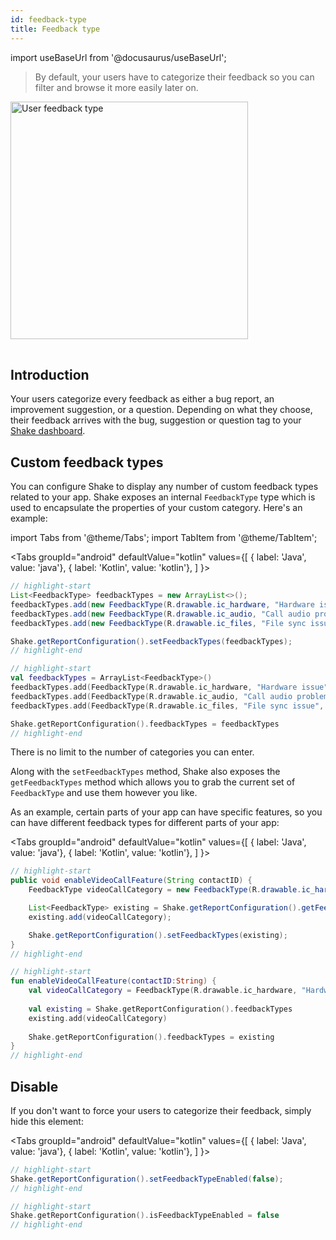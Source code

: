 ```yaml
---
id: feedback-type
title: Feedback type
---
```

import useBaseUrl from '@docusaurus/useBaseUrl';

>By default, your users have to categorize their feedback so you can filter and browse it more easily later on.

<table class="media-container media-container-highlighted mt-50 pb-80">
<img
  alt="User feedback type"
  width="380"
  src={useBaseUrl('img/feedback-type@2x.png')}
/>
</table>

## Introduction

Your users categorize every feedback as either a bug report, an improvement suggestion, or a question.
Depending on what they choose, their feedback arrives with the <span class="tag-button pink-tag-button">bug</span>, <span class="tag-button pink-tag-button">suggestion</span> or <span class="tag-button pink-tag-button">question</span> tag
to your [Shake dashboard](https://app.shakebugs.com).

## Custom feedback types

You can configure Shake to display any number of custom feedback types related to your app.
Shake exposes an internal `FeedbackType` type which is used to encapsulate the properties of your custom category.
Here's an example:

import Tabs from '@theme/Tabs';
import TabItem from '@theme/TabItem';

<Tabs
  groupId="android"
  defaultValue="kotlin"
  values={[
    { label: 'Java', value: 'java'},
    { label: 'Kotlin', value: 'kotlin'},
  ]
}>

<TabItem value="java">

```java title="App.java"
// highlight-start
List<FeedbackType> feedbackTypes = new ArrayList<>();
feedbackTypes.add(new FeedbackType(R.drawable.ic_hardware, "Hardware issue", "hardware")); // Icon is optional
feedbackTypes.add(new FeedbackType(R.drawable.ic_audio, "Call audio problem", "call_audio"));
feedbackTypes.add(new FeedbackType(R.drawable.ic_files, "File sync issue", "file_sync"));

Shake.getReportConfiguration().setFeedbackTypes(feedbackTypes);
// highlight-end
```

</TabItem>

<TabItem value="kotlin">

```kotlin title="App.kt"
// highlight-start
val feedbackTypes = ArrayList<FeedbackType>()
feedbackTypes.add(FeedbackType(R.drawable.ic_hardware, "Hardware issue", "hardware")) // Icon is optional
feedbackTypes.add(FeedbackType(R.drawable.ic_audio, "Call audio problem", "call_audio"))
feedbackTypes.add(FeedbackType(R.drawable.ic_files, "File sync issue", "file_sync"))

Shake.getReportConfiguration().feedbackTypes = feedbackTypes
// highlight-end
```

</TabItem>
</Tabs>

There is no limit to the number of categories you can enter.

Along with the `setFeedbackTypes` method, Shake also exposes the `getFeedbackTypes` method which allows you to 
grab the current set of `FeedbackType` and use them however you like.

As an example, certain parts of your app can have specific features,
so you can have different feedback types for different parts of your app:

<Tabs
  groupId="android"
  defaultValue="kotlin"
  values={[
    { label: 'Java', value: 'java'},
    { label: 'Kotlin', value: 'kotlin'},
  ]
}>

<TabItem value="java">

```java title="App.java"
// highlight-start
public void enableVideoCallFeature(String contactID) {
    FeedbackType videoCallCategory = new FeedbackType(R.drawable.ic_hardware, "Hardware issue", "hardware");

    List<FeedbackType> existing = Shake.getReportConfiguration().getFeedbackTypes();
    existing.add(videoCallCategory);

    Shake.getReportConfiguration().setFeedbackTypes(existing);
}
// highlight-end
```

</TabItem>

<TabItem value="kotlin">

```kotlin title="App.kt"
// highlight-start
fun enableVideoCallFeature(contactID:String) {
    val videoCallCategory = FeedbackType(R.drawable.ic_hardware, "Hardware issue", "hardware")
    
    val existing = Shake.getReportConfiguration().feedbackTypes
    existing.add(videoCallCategory)
    
    Shake.getReportConfiguration().feedbackTypes = existing
}
// highlight-end
```

</TabItem>
</Tabs>

## Disable
If you don't want to force your users to categorize their feedback, simply hide this element:

<Tabs
  groupId="android"
  defaultValue="kotlin"
  values={[
    { label: 'Java', value: 'java'},
    { label: 'Kotlin', value: 'kotlin'},
  ]
}>

<TabItem value="java">

```java title="App.java"
// highlight-start
Shake.getReportConfiguration().setFeedbackTypeEnabled(false);
// highlight-end
```

</TabItem>

<TabItem value="kotlin">

```kotlin title="App.kt"
// highlight-start
Shake.getReportConfiguration().isFeedbackTypeEnabled = false
// highlight-end
```

</TabItem>
</Tabs>

